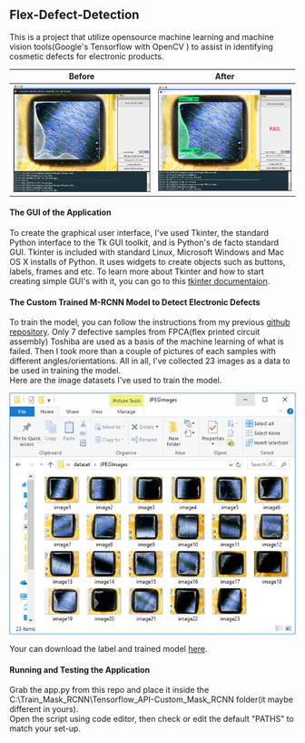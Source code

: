## Flex-Defect-Detection

This is a project that utilize opensource machine learning and machine vision tools(Google's Tensorflow with OpenCV ) to assist in identifying cosmetic defects for electronic products.

Before                     |  After
:-------------------------:|:-------------------------:
<img src="https://github.com/jericovalino/Flex-Defect-Detection/blob/master/assets/detection.PNG" alt="GUI" width="430"/>  |  <img src="https://github.com/jericovalino/Flex-Defect-Detection/blob/master/assets/detection1.PNG" alt="GUI" width="430"/>



#### The GUI of the Application
To create the graphical user interface, I've used Tkinter, the standard Python interface to the Tk GUI toolkit, and is Python's de facto standard GUI. Tkinter is included with standard Linux, Microsoft Windows and Mac OS X installs of Python.
It uses widgets to create objects such as buttons, labels, frames and etc. To learn more about Tkinter and how to start creating simple GUI's with it, you can go to this [tkinter documentaion](https://docs.python.org/3/library/tk.html).

#### The Custom Trained M-RCNN Model to Detect Electronic Defects
To train the model, you can follow the instructions from my previous [github repository](https://github.com/jericovalino/Train_Mask_RCNN).
Only 7 defective samples from FPCA(flex printed circuit assembly) Toshiba are used as a basis of the machine learning of what is failed. Then I took more than a couple of pictures of each samples with different angles/orientations. All in all, I've collected 23 images as a data to be used in training the model. <br/>
Here are the image datasets I've used to train the model. 

<img src="https://github.com/jericovalino/Flex-Defect-Detection/blob/master/assets/images.PNG" alt="GUI" width="600"/>

Your can download the label and trained model [here](https://drive.google.com/open?id=10P9eOnwiRWgtlqGMUap13Fp6I2S0Rr3g).

#### Running and Testing the Application
Grab the app.py from this repo and place it inside the C:\Train_Mask_RCNN\Tensorflow_API-Custom_Mask_RCNN folder(it maybe different in yours). <br/>
Open the script using code editor, then check or edit the default "PATHS" to match your set-up.
